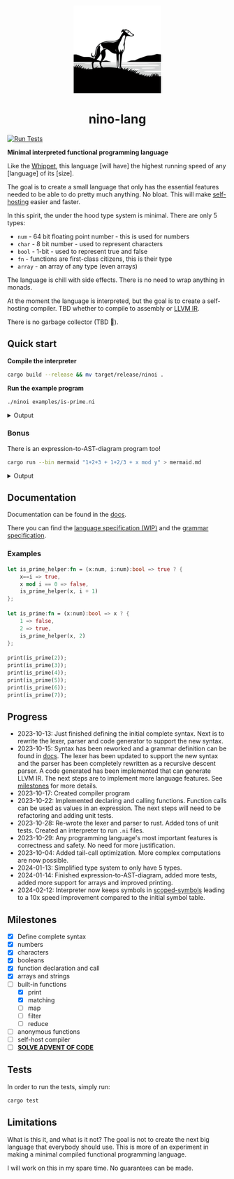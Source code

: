 <div>
    <p align="center"><img src="logo.png" height="200px" width="200px" /></p>
    <h1 align="center">nino-lang</h1>
</div>

[![Run Tests](https://github.com/ridulfo/nino-lang/actions/workflows/on-main.yaml/badge.svg)](https://github.com/ridulfo/nino-lang/actions/workflows/on-main.yaml)

**Minimal interpreted functional programming language**

Like the [Whippet](https://en.wikipedia.org/wiki/Whippet), this language [will have] the highest running speed of any [language] of its [size].

The goal is to create a small language that only has the essential features needed to be able to do pretty much anything. No bloat. This will make [self-hosting](<https://en.wikipedia.org/wiki/Self-hosting_(compilers)>) easier and faster.

In this spirit, the under the hood type system is minimal. There are only 5 types:
- `num` - 64 bit floating point number - this is used for numbers
- `char` - 8 bit number - used to represent characters
- `bool` - 1-bit - used to represent true and false
- `fn` - functions are first-class citizens, this is their type
- `array` - an array of any type (even arrays)

The language is chill with side effects. There is no need to wrap anything in monads.

At the moment the language is interpreted, but the goal is to create a self-hosting compiler. TBD whether to compile to assembly or [LLVM IR](https://en.wikipedia.org/wiki/LLVM#Intermediate_representation).

There is no garbage collector (TBD 🤨).

## Quick start

**Compile the interpreter**

```bash
cargo build --release && mv target/release/ninoi .
```

**Run the example program**

```bash
./ninoi examples/is-prime.ni
```
<details>
    <summary>Output</summary>
    <pre>
Let's calculate primes!
10000019
10000079
10000103
10000121
10000139
10000141
10000169
10000189
Time in milliseconds:
47
    </pre>
</details>

### Bonus
There is an expression-to-AST-diagram program too!

```bash
cargo run --bin mermaid "1+2+3 + 1+2/3 + x mod y" > mermaid.md
```
<details>
    <summary>Output</summary>
    View this using a mermaid viewer.
    <img src="docs/mermaid.png"/>
</details>

## Documentation
Documentation can be found in the [docs](docs/).

There you can find the [language specification (WIP)](docs/language-specification.md) and the [grammar specification](docs/grammar.md).


### Examples

```rust
let is_prime_helper:fn = (x:num, i:num):bool => true ? {
    x==i => true,
    x mod i == 0 => false,
    is_prime_helper(x, i + 1)
};

let is_prime:fn = (x:num):bool => x ? {
    1 => false,
    2 => true,
    is_prime_helper(x, 2)
};

print(is_prime(2));
print(is_prime(3));
print(is_prime(4));
print(is_prime(5));
print(is_prime(6));
print(is_prime(7));
```

## Progress

- 2023-10-13: Just finished defining the initial complete syntax. Next is to rewrite the lexer, parser and code generator to support the new syntax.
- 2023-10-15: Syntax has been reworked and a grammar definition can be found in [docs](docs/grammar.md). The lexer has been updated to support the new syntax and the parser has been completely rewritten as a recursive descent parser. A code generated has been implemented that can generate LLVM IR. The next steps are to implement more language features. See [milestones](#milestones) for more details.
- 2023-10-17: Created compiler program
- 2023-10-22: Implemented declaring and calling functions. Function calls can be used as values in an expression. The next steps will need to be refactoring and adding unit tests.
- 2023-10-28: Re-wrote the lexer and parser to rust. Added tons of unit tests. Created an interpreter to run `.ni` files.
- 2023-10-29: Any programming language's most important features is correctness and safety. No need for more justification.
- 2023-10-04: Added tail-call optimization. More complex computations are now possible.
- 2024-01-13: Simplified type system to only have 5 types.
- 2024-01-14: Finished expression-to-AST-diagram, added more tests, added more support for arrays and improved printing.
- 2024-02-12: Interpreter now keeps symbols in [scoped-symbols](src/scoped_symbols.rs) leading to a 10x speed improvement compared to the initial symbol table.

## Milestones

- [x] Define complete syntax
- [x] numbers
- [x] characters
- [x] booleans
- [x] function declaration and call
- [x] arrays and strings
- [ ] built-in functions
    - [x] print
    - [x] matching
    - [ ] map
    - [ ] filter
    - [ ] reduce
- [ ] anonymous functions
- [ ] self-host compiler
- [ ] [**SOLVE ADVENT OF CODE**](https://time-since.nicolo.io/#/20231201-000000?title=Advent+of+code)

## Tests
In order to run the tests, simply run:

```bash
cargo test
```

## Limitations

What is this it, and what is it not?
The goal is not to create the next big language that everybody should use. This is more of an experiment in making a minimal compiled functional programming language.

I will work on this in my spare time. No guarantees can be made.
